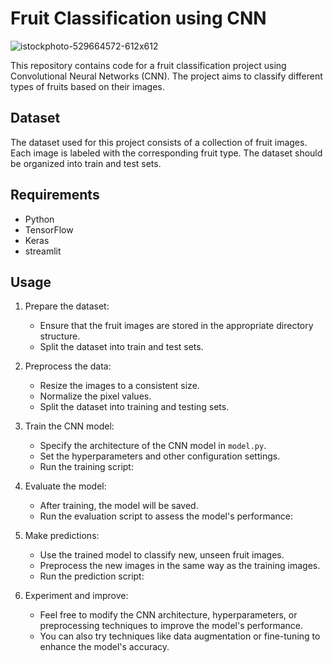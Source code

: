 # Fruit Classification using CNN
![istockphoto-529664572-612x612](https://github.com/HariniMaruthasalam/Fruit_Classification_Using_CNN/assets/114240304/ad769b17-7d37-41c7-9f14-07f17282e223)


This repository contains code for a fruit classification project using Convolutional Neural Networks (CNN). The project aims to classify different types of fruits based on their images.

## Dataset

The dataset used for this project consists of a collection of fruit images. Each image is labeled with the corresponding fruit type. The dataset should be organized into train and test sets.

## Requirements

- Python 
- TensorFlow 
- Keras 
- streamlit



## Usage

1. Prepare the dataset:

   - Ensure that the fruit images are stored in the appropriate directory structure.
   - Split the dataset into train and test sets.

2. Preprocess the data:

   - Resize the images to a consistent size.
   - Normalize the pixel values.
   - Split the dataset into training and testing sets.

3. Train the CNN model:

   - Specify the architecture of the CNN model in `model.py`.
   - Set the hyperparameters and other configuration settings.
   - Run the training script:


4. Evaluate the model:

   - After training, the model will be saved.
   - Run the evaluation script to assess the model's performance:

5. Make predictions:

   - Use the trained model to classify new, unseen fruit images.
   - Preprocess the new images in the same way as the training images.
   - Run the prediction script:


6. Experiment and improve:

   - Feel free to modify the CNN architecture, hyperparameters, or preprocessing techniques to improve the model's performance.
   - You can also try techniques like data augmentation or fine-tuning to enhance the model's accuracy.



